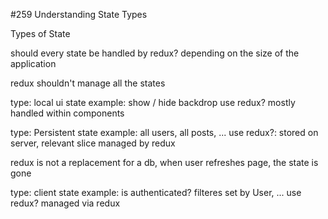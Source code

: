 

#259 Understanding State Types

Types of State

should every state be handled by redux?
depending on the size of the application

redux shouldn't manage all the states

type: local ui state
example: show / hide backdrop
use redux? mostly handled within components

type: Persistent state
example: all users, all posts, ...
use redux?: stored on server, relevant slice managed by redux

redux is not a replacement for a db, when user refreshes page, the state is gone

type: client state
example: is authenticated? filteres set by User, ...
use redux? managed via redux



